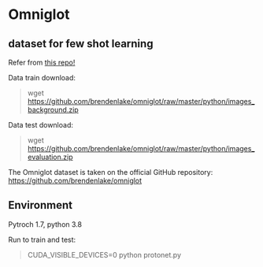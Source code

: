 # Omniglot
## dataset for few shot learning
Refer from [this repo!](https://github.com/cnielly/prototypical-networks-omniglot)

Data train download:

> wget https://github.com/brendenlake/omniglot/raw/master/python/images_background.zip

Data test download:

> wget https://github.com/brendenlake/omniglot/raw/master/python/images_evaluation.zip

The Omniglot dataset is taken on the official GitHub repository: https://github.com/brendenlake/omniglot

## Environment
Pytroch 1.7, python 3.8

Run to train and test: 
> CUDA_VISIBLE_DEVICES=0 python protonet.py

      
        
      
    
